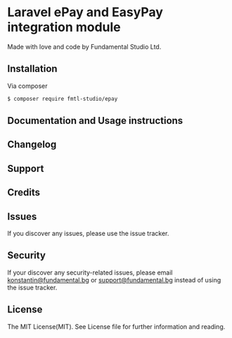 # Laravel ePay and EasyPay integration module
Made with love and code by Fundamental Studio Ltd.

## Installation

Via composer
``` bash
$ composer require fmtl-studio/epay
```

## Documentation and Usage instructions

## Changelog

## Support

## Credits

## Issues
If you discover any issues, please use the issue tracker.

## Security
If your discover any security-related issues, please email konstantin@fundamental.bg or support@fundamental.bg instead of using the issue tracker.

## License
The MIT License(MIT). See License file for further information and reading.